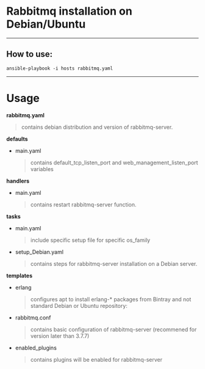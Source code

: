 # Rabbitmq installation on Debian/Ubuntu

-------------------------------------------------------------------------------------------------------------
## How to use:

```
ansible-playbook -i hosts rabbitmq.yaml
```

-------------------------------------------------------------------------------------------------------------
# Usage

**rabbitmq.yaml**
  > contains debian distribution and version of rabbitmq-server.

**defaults**
  - main.yaml
    > contains default_tcp_listen_port and web_management_listen_port variables

**handlers**
  - main.yaml
    > contains restart rabbitmq-server function.

**tasks**
  - main.yaml
    > include specific setup file for specific os_family

  - setup_Debian.yaml
    > contains steps for rabbitmq-server installation on a Debian server.

**templates**
  - erlang
    > configures apt to install erlang-* packages from Bintray and not standard Debian or Ubuntu repository:

  - rabbitmq.conf
    > contains basic configuration of rabbitmq-server (recommened for version later than 3.7.7)

  - enabled_plugins
    > contains plugins will be enabled for rabbitmq-server
